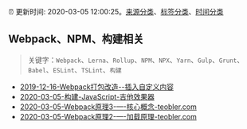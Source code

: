 :alarm_clock: 更新时间: 2020-03-05 12:00:25。[来源分类](../README.md)、[标签分类](../TAGS.md)、[时间分类](../TIMELINE.md)

## Webpack、NPM、构建相关


> 关键字：`Webpack`、`Lerna`、`Rollup`、`NPM`、`NPX`、`Yarn`、`Gulp`、`Grunt`、`Babel`、`ESLint`、`TSLint`、`构建`



- [2019-12-16-Webpack打包改造--插入自定义内容](https://juejin.im/post/5df4a220f265da33de3a74b0) 
- [2020-03-05-构建-JavaScript-吉他效果器](https://javascriptweekly.com/link/63622/web) 
- [2020-03-05-Webpack原理3-—-核心概念-teobler.com](https://blogread.cn/news/go.php?idItem=13255&url=https%3A%2F%2Fteobler.com%2F20200222-webpack-core-concepts.html%3Fcomefrom%3Dhttps%253A%252F%252Fblogread.cn%252Fnews%252F) 
- [2020-03-05-Webpack原理2-—-加载原理-teobler.com](https://blogread.cn/news/go.php?idItem=13252&url=https%3A%2F%2Fteobler.com%2F20200219-first-in-webpack.html%3Fcomefrom%3Dhttps%253A%252F%252Fblogread.cn%252Fnews%252F) 